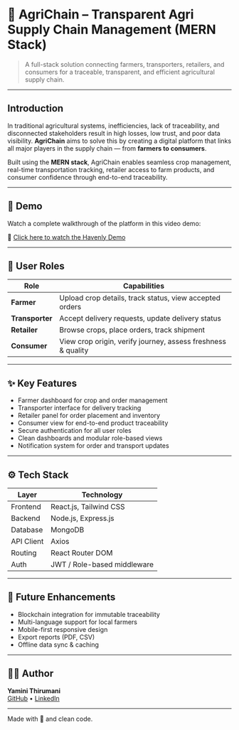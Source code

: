 # 🌾 AgriChain – Transparent Agri Supply Chain Management (MERN Stack)

> A full-stack solution connecting farmers, transporters, retailers, and consumers for a traceable, transparent, and efficient agricultural supply chain.

---

## Introduction

In traditional agricultural systems, inefficiencies, lack of traceability, and disconnected stakeholders result in high losses, low trust, and poor data visibility. **AgriChain** aims to solve this by creating a digital platform that links all major players in the supply chain — from **farmers to consumers**.

Built using the **MERN stack**, AgriChain enables seamless crop management, real-time transportation tracking, retailer access to farm products, and consumer confidence through end-to-end traceability.

---

## 🚀 Demo

Watch a complete walkthrough of the platform in this video demo:

🔗 [Click here to watch the Havenly Demo](https://drive.google.com/file/d/1Zr3hdLCT1w1Cd5ZweObeNIF3t9ovNWX1/view?usp=sharing)

---

## 👥 User Roles

| Role         | Capabilities                                                                 |
|--------------|------------------------------------------------------------------------------|
| **Farmer**   | Upload crop details, track status, view accepted orders                     |
| **Transporter** | Accept delivery requests, update delivery status                           |
| **Retailer** | Browse crops, place orders, track shipment                                  |
| **Consumer** | View crop origin, verify journey, assess freshness & quality                |

---



## ✨ Key Features

- Farmer dashboard for crop and order management  
- Transporter interface for delivery tracking  
- Retailer panel for order placement and inventory  
- Consumer view for end-to-end product traceability  
- Secure authentication for all user roles  
- Clean dashboards and modular role-based views  
- Notification system for order and transport updates  

---

## ⚙️ Tech Stack

| Layer      | Technology           |
|------------|----------------------|
| Frontend   | React.js, Tailwind CSS |
| Backend    | Node.js, Express.js  |
| Database   | MongoDB              |
| API Client | Axios                |
| Routing    | React Router DOM     |
| Auth       | JWT / Role-based middleware |

---

## 🔮 Future Enhancements

- Blockchain integration for immutable traceability
- Multi-language support for local farmers
- Mobile-first responsive design
- Export reports (PDF, CSV)
- Offline data sync & caching

---

## 🙋‍♀️ Author

**Yamini Thirumani**  
[GitHub](https://github.com/yamini-thirumani) • [LinkedIn](https://linkedin.com/in/yamini-thirumani)

---

 Made with 💖 and clean code.

